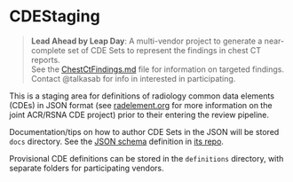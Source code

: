 # CDEStaging

> **Lead Ahead by Leap Day**: A multi-vendor project to generate a near-complete set of CDE Sets to represent the findings in chest CT reports.<br/>
> See the [ChestCtFindings.md](ChestCTFindings.md) file for information on targeted findings.<br/>
> Contact @talkasab for info in interested in participating. 

This is a staging area for definitions of radiology common data elements (CDEs) in JSON format (see [radelement.org](https://www.radelement.org) for more information on the joint ACR/RSNA CDE project) prior to their entering the review pipeline.

Documentation/tips on how to author CDE Sets in the JSON will be stored `docs` directory. See the [JSON schema](blob/master/cde.schema.json) definition in [its repo](https://github.com/RSNA/ACR-RSNA-CDEs/).

Provisional CDE definitions can be stored in the `definitions` directory, with separate folders for participating vendors.
